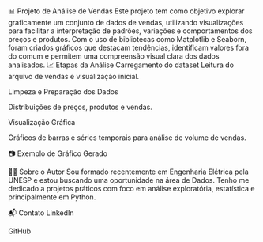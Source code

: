 
📊 Projeto de Análise de Vendas
Este projeto tem como objetivo explorar graficamente um conjunto de dados de vendas, utilizando visualizações para facilitar a interpretação de padrões, variações e comportamentos dos preços e produtos. Com o uso de bibliotecas como Matplotlib e Seaborn, foram criados gráficos que destacam tendências, identificam valores fora do comum e permitem uma compreensão visual clara dos dados analisados.
📈 Etapas da Análise
Carregamento do dataset
Leitura do arquivo de vendas e visualização inicial.

Limpeza e Preparação dos Dados

Distribuições de preços, produtos e vendas.

Visualização Gráfica

Gráficos de barras e séries temporais para análise de volume de vendas.

📷 Exemplo de Gráfico Gerado


👨‍🎓 Sobre o Autor
Sou formado recentemente em Engenharia Elétrica pela UNESP e estou buscando uma oportunidade na área de Dados.
Tenho me dedicado a projetos práticos com foco em análise exploratória, estatística e principalmente em Python.

📬 Contato
LinkedIn

GitHub
